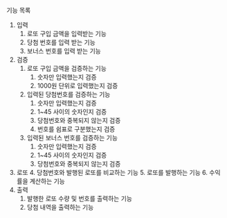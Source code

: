 기능 목록
1. 입력
    1. 로또 구입 금액을 입력받는 기능
    2. 당첨 번호를 입력 받는 기능
    3. 보너스 번호를 입력 받는 기능
2. 검증
   1. 로또 구입 금액을 검증하는 기능
      1. 숫자만 입력했는지 검증
      2. 1000원 단위로 입력했는지 검증
   2. 입력된 당첨번호를 검증하는 기능
      1. 숫자만 입력했는지 검증
      2. 1~45 사이의 숫자인지 검증
      3. 당첨번호와 중복되지 않는지 검증
      4. 번호를 쉼표로 구분했는지 검증
   3. 입력된 보너스 번호를 검증하는 기능
      1. 숫자만 입력했는지 검증
      2. 1~45 사이의 숫자인지 검증
      3. 당첨번호와 중복되지 않는지 검증
3. 로또
   4. 당첨번호와 발행된 로또를 비교하는 기능
   5. 로또를 발행하는 기능
   6. 수익률을 계산하는 기능
4. 출력
   1. 발행한 로또 수량 및 번호를 출력하는 기능
   2. 당첨 내역을 출력하는 기능
